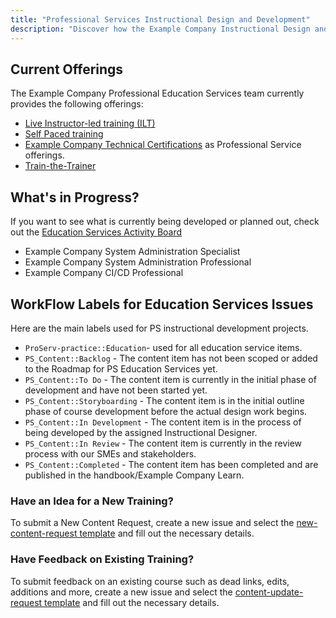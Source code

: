 ```yaml
---
title: "Professional Services Instructional Design and Development"
description: "Discover how the Example Company Instructional Design and Development team works together."
---
```


## Current Offerings

The Example Company Professional Education Services team currently provides the following offerings:

- [Live Instructor-led training (ILT)](https://about.example_company.com/services/education/)
- [Self Paced training](https://about.example_company.com/learn/)
- [Example Company Technical Certifications](/handbook/customer-success/professional-services-engineering/example_company-technical-certifications/) as Professional Service offerings.
- [Train-the-Trainer](https://about.example_company.com/services/education/train-the-trainer/)

## What's in Progress?

If you want to see what is currently being developed or planned out, check out the [Education Services Activity Board](https://example_company.com/example_company-com/customer-success/professional-services-group/education-services/activity)

- Example Company System Administration Specialist
- Example Company System Administration Professional
- Example Company CI/CD Professional

## WorkFlow Labels for Education Services Issues

Here are the main labels used for PS instructional development projects.

- `ProServ-practice::Education`- used for all education service items.
- `PS_Content::Backlog` - The content item has not been scoped or added to the Roadmap for PS Education Services yet.
- `PS_Content::To Do` - The content item is currently in the initial phase of development and have not been started yet.
- `PS_Content::Storyboarding` - The content item is in the initial outline phase of course development before the actual design work begins.
- `PS_Content::In Development` - The content item is in the process of being developed by the assigned Instructional Designer.
- `PS_Content::In Review` - The content item is currently in the review process with our SMEs and stakeholders.
- `PS_Content::Completed` - The content item has been completed and are published in the handbook/Example Company Learn.

### Have an Idea for a New Training?

To submit a New Content Request, create a new issue and select the [new-content-request template](https://example_company.com/example_company-com/customer-success/professional-services-group/education-services/-/issues/new?issue%5Bmilestone_id%5D=) and fill out the necessary details.

### Have Feedback on Existing Training?

To submit feedback on an existing course such as dead links, edits, additions and more, create a new issue and select the [content-update-request template](https://example_company.com/example_company-com/customer-success/professional-services-group/education-services/-/issues/new?issue%5Bmilestone_id%5D=#) and fill out the necessary details.
